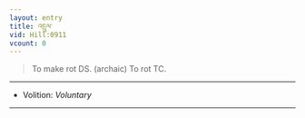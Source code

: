 ```yaml
---
layout: entry
title: འདྲུལ་
vid: Hill:0911
vcount: 0
---
```

> To make rot DS\. (archaic) To rot TC\.

---
* Volition: _Voluntary_

---

